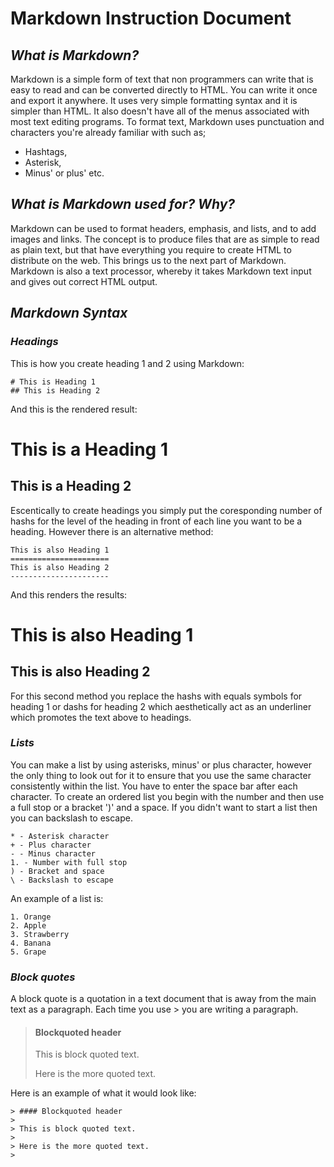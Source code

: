 # **Markdown Instruction Document**
## *What is Markdown?*
Markdown is a simple form of text that non programmers can write that is easy to read and can be converted directly to HTML. 
You can write it once and export it anywhere. It uses very simple formatting syntax and it is simpler than HTML. 
It also doesn't have all of the menus associated with most text editing programs. To format text, Markdown uses punctuation
and characters you're already familiar with such as; 
- Hashtags, 
- Asterisk, 
- Minus' or plus' etc. 

## *What is Markdown used for? Why?*
Markdown can be used to format headers, emphasis, and lists, and to add images and links. The concept is to produce files that are as simple to read as plain text, but that have everything you require to create HTML to distribute on the web. This brings us to the next part of Markdown. Markdown is also a text processor, whereby it takes Markdown text input and gives out correct HTML output.

## *Markdown Syntax*
### *Headings*
This is how you create heading 1 and 2 using Markdown:
```
# This is Heading 1
## This is Heading 2
```
And this is the rendered result:
# This is a Heading 1
## This is a Heading 2
Escentically to create headings you simply put the coresponding number of hashs for the level of the heading in front of each line you want to be a heading. However there is an alternative method:
```
This is also Heading 1
======================
This is also Heading 2
----------------------
```
And this renders the results:

This is also Heading 1
======================
This is also Heading 2
----------------------
For this second method you replace the hashs with equals symbols for heading 1 or dashs for heading 2 which aesthetically act as an underliner which promotes the text above to headings.

### *Lists*
You can make a list by using asterisks, minus' or plus character, however the only thing to look out for it to ensure that you use the same character consistently within the list. You have to enter the space bar after each character. To create an ordered list you begin with the number and then use a full stop or a bracket  ')' and a space. If you didn't want to start a list then you can backslash to escape. 
``` 
* - Asterisk character 
+ - Plus character 
- - Minus character 
1. - Number with full stop 
) - Bracket and space 
\ - Backslash to escape 
```
An example of a list is: 
```
1. Orange 
2. Apple
3. Strawberry 
4. Banana 
5. Grape
```

### *Block quotes*

A block quote is a quotation in a text document that is away from the main text as a paragraph. Each time you use > you are writing a paragraph.

> #### Blockquoted header
>
> This is block quoted text.
>
> Here is the more quoted text.
> 

Here is an example of what it would look like:
```
> #### Blockquoted header
>
> This is block quoted text.
>
> Here is the more quoted text.
> 
```
